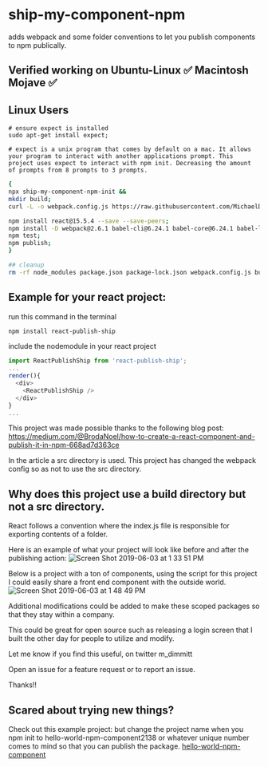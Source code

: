 # ship-my-component-npm
adds webpack and some folder conventions to let you publish components to npm publically.

## Verified working on Ubuntu-Linux ✅ Macintosh Mojave ✅

## Linux Users
```
# ensure expect is installed
sudo apt-get install expect;

# expect is a unix program that comes by default on a mac. It allows your program to interact with another applications prompt. This project uses expect to interact with npm init. Decreasing the amount of prompts from 8 prompts to 3 prompts.
```

```bash
{
npx ship-my-component-npm-init &&
mkdir build;
curl -L -o webpack.config.js https://raw.githubusercontent.com/MichaelDimmitt/ship-my-component-npm/master/webpack.config.js;

npm install react@15.5.4 --save --save-peers;
npm install -D webpack@2.6.1 babel-cli@6.24.1 babel-core@6.24.1 babel-loader@7.0.0 babel-plugin-transform-object-rest-spread@6.23.0 babel-plugin-transform-react-jsx@6.24.1 babel-preset-env@1.5.1;
npm test;
npm publish;
}

## cleanup
rm -rf node_modules package.json package-lock.json webpack.config.js build  
```

## Example for your react project:
run this command in the terminal
```bash
npm install react-publish-ship
```

include the nodemodule in your react project
```javascript 
import ReactPublishShip from 'react-publish-ship';
...
render(){
  <div>
    <ReactPublishShip />
  </div>
}
...
```

This project was made possible thanks to the following blog post:
https://medium.com/@BrodaNoel/how-to-create-a-react-component-and-publish-it-in-npm-668ad7d363ce

In the article a src directory is used. This project has changed the webpack config so as not to use the src directory.

## Why does this project use a build directory but not a src directory.
React follows a convention where the index.js file is responsible for exporting contents of a folder. 

Here is an example of what your project will look like before and after the publishing action:
![Screen Shot 2019-06-03 at 1 33 51 PM](https://user-images.githubusercontent.com/11463275/58821998-6b516b80-8604-11e9-891e-6c7507580c01.png)


Below is a project with a ton of components, using the script for this project I could easily share a front end component with the outside world.
![Screen Shot 2019-06-03 at 1 48 49 PM](https://user-images.githubusercontent.com/11463275/58822844-67264d80-8606-11e9-88d4-5e695b45d246.png)

Additional modifications could be added to make these scoped packages so that they stay within a company.

This could be great for open source such as releasing a login screen that I built the other day for people to utilize and modify.

Let me know if you find this useful, on twitter m_dimmitt

Open an issue for a feature request or to report an issue.

Thanks!!

## Scared about trying new things?
Check out this example project: but change the project name when you npm init to hello-world-npm-component2138 or whatever unique number comes to mind so that you can publish the package.  [hello-world-npm-component](https://github.com/MichaelDimmitt/hello-world-npm-component)
